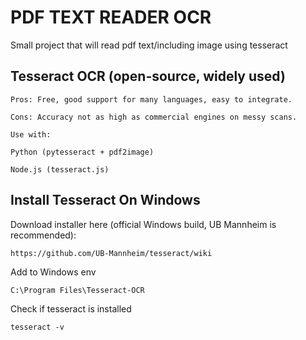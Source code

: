 # PDF TEXT READER OCR 

Small project that will read pdf text/including image using tesseract

## Tesseract OCR (open-source, widely used)

    Pros: Free, good support for many languages, easy to integrate.

    Cons: Accuracy not as high as commercial engines on messy scans.

    Use with:

    Python (pytesseract + pdf2image)

    Node.js (tesseract.js)

## Install Tesseract On Windows

Download installer here (official Windows build, UB Mannheim is recommended):

    https://github.com/UB-Mannheim/tesseract/wiki

Add to Windows env
    
    C:\Program Files\Tesseract-OCR

Check if tesseract is installed

    tesseract -v
